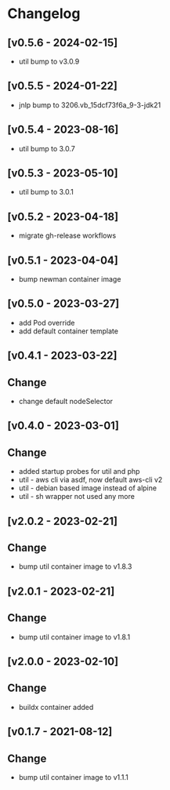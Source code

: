 # Changelog
## [v0.5.6 - 2024-02-15]
- util bump to v3.0.9

## [v0.5.5 - 2024-01-22]
- jnlp bump to 3206.vb_15dcf73f6a_9-3-jdk21

## [v0.5.4 - 2023-08-16]
- util bump to 3.0.7

## [v0.5.3 - 2023-05-10]
- util bump to 3.0.1

## [v0.5.2 - 2023-04-18]
- migrate gh-release workflows

## [v0.5.1 - 2023-04-04]
- bump newman container image

## [v0.5.0 - 2023-03-27]
- add Pod override
- add default container template

## [v0.4.1 - 2023-03-22]
## Change
- change default nodeSelector

## [v0.4.0 - 2023-03-01]
## Change
- added startup probes for util and php
- util - aws cli via asdf, now default aws-cli v2
- util - debian based image instead of alpine
- util - sh wrapper not used any more

## [v2.0.2 - 2023-02-21]

## Change

- bump util container image to v1.8.3

## [v2.0.1 - 2023-02-21]

## Change

- bump util container image to v1.8.1

## [v2.0.0 - 2023-02-10]

## Change

- buildx container added

## [v0.1.7 - 2021-08-12]

## Change

- bump util container image to v1.1.1
